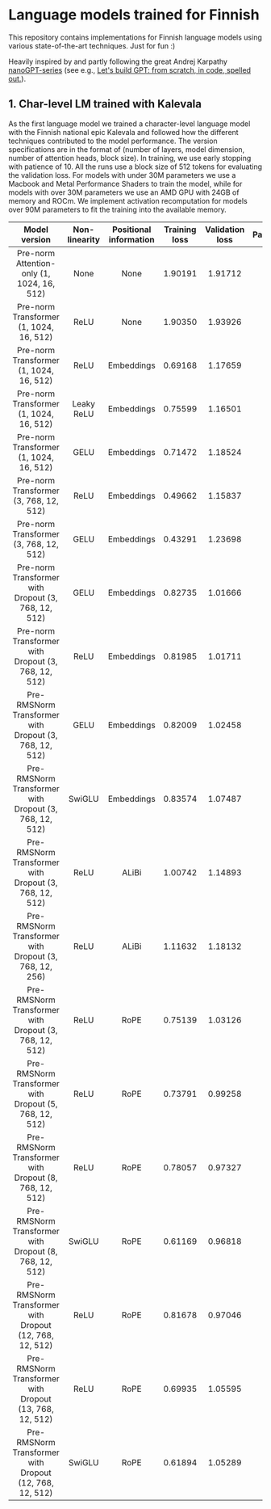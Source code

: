 # Language models trained for Finnish
This repository contains implementations for Finnish language models using various state-of-the-art techniques. Just for fun :)

Heavily inspired by and partly following the great Andrej Karpathy [nanoGPT-series](https://github.com/karpathy/nanoGPT) (see e.g., [Let's build GPT: from scratch, in code, spelled out.](https://www.youtube.com/watch?v=kCc8FmEb1nY)).

## 1. Char-level LM trained with Kalevala
As the first language model we trained a character-level language model with the Finnish national epic Kalevala and followed how the different techniques contributed to the model performance. The version specifications are in the format of (number of layers, model dimension, number of attention heads, block size). In training, we use early stopping with patience of 10. All the runs use a block size of 512 tokens for evaluating the validation loss. For models with under 30M parameters we use a Macbook and Metal Performance Shaders to train the model, while for models with over 30M parameters we use an AMD GPU with 24GB of memory and ROCm. We implement activation recomputation for models over 90M parameters to fit the training into the available memory.

 | Model version | Non-linearity | Positional information | Training loss | Validation loss | Parameters | Generations |
 |:----------:|:----------:|:----------:|:----------:|:----------:| :----------:| :----------:|
 | Pre-norm Attention-only (1, 1024, 16, 512) | None | None | 1.90191 | 1.91712 | 4M | [Link](./kaleGPTs/generations/kalegpt-attention-no-pos-1-1024-16-512.txt) |
 | Pre-norm Transformer (1, 1024, 16, 512) | ReLU | None | 1.90350 | 1.93926 | 12M | [Link](./kaleGPTs/generations/kalegpt-transformer-no-pos-1-1024-16-512.txt) |
 | Pre-norm Transformer (1, 1024, 16, 512) | ReLU | Embeddings | 0.69168 | 1.17659 | 13M | [Link](./kaleGPTs/generations/kalegpt-transformer-relu-1-1024-16-512.txt) |
| Pre-norm Transformer (1, 1024, 16, 512) | Leaky ReLU | Embeddings | 0.75599 | 1.16501 | 13M | [Link](./kaleGPTs/generations/kalegpt-transformer-leaky-relu-1-1024-16-512.txt) |
| Pre-norm Transformer (1, 1024, 16, 512) | GELU | Embeddings | 0.71472 | 1.18524 | 13M | [Link](./kaleGPTs/generations/kalegpt-transformer-gelu-1-1024-16-512.txt) |
| Pre-norm Transformer (3, 768, 12, 512) | ReLU | Embeddings | 0.49662 | 1.15837 | 22M | [Link](./kaleGPTs/generations/kalegpt-relu-3-768-12-512.txt) |
| Pre-norm Transformer (3, 768, 12, 512) | GELU | Embeddings | 0.43291 | 1.23698 | 22M | [Link](./kaleGPTs/generations/kalegpt-gelu-3-768-12-512.txt) |
| Pre-norm Transformer with Dropout (3, 768, 12, 512) | GELU | Embeddings | 0.82735 | 1.01666 | 22M | [Link](./kaleGPTs/generations/kalegpt-dropout-gelu-3-768-12-512.txt) |
| Pre-norm Transformer with Dropout (3, 768, 12, 512) | ReLU | Embeddings | 0.81985 | 1.01711 | 22M | [Link](./kaleGPTs/generations/kalegpt-dropout-relu-3-768-12-512.txt) |
| Pre-RMSNorm Transformer with Dropout (3, 768, 12, 512) | GELU | Embeddings | 0.82009 | 1.02458 | 22M | [Link](./kaleGPTs/generations/kalegpt-dropout-rmsnorm-gelu-3-768-12-512.txt) |
| Pre-RMSNorm Transformer with Dropout (3, 768, 12, 512) | SwiGLU | Embeddings | 0.83574 | 1.07487 | 29M | [Link](./kaleGPTs/generations/kalegpt-dropout-rmsnorm-swiglu-3-768-12-512.txt) |
| Pre-RMSNorm Transformer with Dropout (3, 768, 12, 512) | ReLU | ALiBi | 1.00742 | 1.14893 | 21M | [Link](./kaleGPTs/generations/kalegpt-dropout-alibi-rmsnorm-relu-3-768-12-512.txt) |
| Pre-RMSNorm Transformer with Dropout (3, 768, 12, 256) | ReLU | ALiBi | 1.11632 | 1.18132 | 21M | [Link](./kaleGPTs/generations/kalegpt-dropout-alibi-rmsnorm-relu-3-768-12-256.txt) |
| Pre-RMSNorm Transformer with Dropout (3, 768, 12, 512) | ReLU | RoPE | 0.75139 | 1.03126 | 21M | [Link](./kaleGPTs/generations/kalegpt-dropout-rope-rmsnorm-relu-3-768-12-512.txt) |
| Pre-RMSNorm Transformer with Dropout (5, 768, 12, 512) | ReLU | RoPE | 0.73791 | 0.99258 | 36M | [Link](./kaleGPTs/generations/kalegpt-dropout-rope-rmsnorm-relu-5-768-12-512.txt) |
| Pre-RMSNorm Transformer with Dropout (8, 768, 12, 512) | ReLU | RoPE | 0.78057 | 0.97327 | 57M | [Link](./kaleGPTs/generations/kalegpt-dropout-rope-rmsnorm-relu-8-768-12-512.txt) |
| Pre-RMSNorm Transformer with Dropout (8, 768, 12, 512) | SwiGLU | RoPE | 0.61169 | 0.96818 | 76M | [Link](./kaleGPTs/generations/kalegpt-dropout-rope-rmsnorm-swiglu-8-768-12-512.txt) |
| Pre-RMSNorm Transformer with Dropout (12, 768, 12, 512) | ReLU | RoPE | 0.81678 | 0.97046 | 85M | [Link](./kaleGPTs/generations/kalegpt-dropout-rope-rmsnorm-relu-12-768-12-512.txt) |
| Pre-RMSNorm Transformer with Dropout (13, 768, 12, 512) | ReLU | RoPE | 0.69935 | 1.05595 | 92M | [Link](./kaleGPTs/generations/kalegpt-dropout-rope-rmsnorm-relu-13-768-12-512.txt) |
| Pre-RMSNorm Transformer with Dropout (12, 768, 12, 512) | SwiGLU | RoPE | 0.61894 | 1.05289 | 113M | [Link](./kaleGPTs/generations/kalegpt-dropout-rope-rmsnorm-swiglu-12-768-12-512.txt) |
